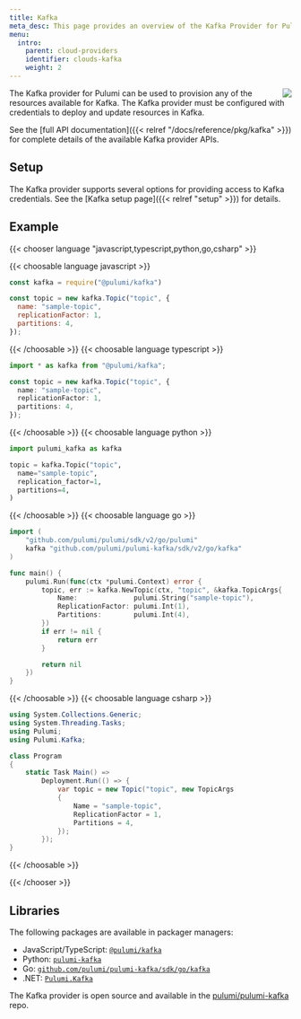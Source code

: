 ```yaml
---
title: Kafka
meta_desc: This page provides an overview of the Kafka Provider for Pulumi.
menu:
  intro:
    parent: cloud-providers
    identifier: clouds-kafka
    weight: 2
---
```


<img src="/logos/tech/kafka.png" align="right" class="h-16 px-8 pb-4">

The Kafka provider for Pulumi can be used to provision any of the resources available for Kafka.
The Kafka provider must be configured with credentials to deploy and update resources in Kafka.

See the [full API documentation]({{< relref "/docs/reference/pkg/kafka" >}}) for complete details of the available Kafka provider APIs.

## Setup

The Kafka provider supports several options for providing access to Kafka credentials.  See the [Kafka setup page]({{< relref "setup" >}}) for details.

## Example

{{< chooser language "javascript,typescript,python,go,csharp" >}}

{{< choosable language javascript >}}

```javascript
const kafka = require("@pulumi/kafka")

const topic = new kafka.Topic("topic", {
  name: "sample-topic",
  replicationFactor: 1,
  partitions: 4,
});
```

{{< /choosable >}}
{{< choosable language typescript >}}

```typescript
import * as kafka from "@pulumi/kafka";

const topic = new kafka.Topic("topic", {
  name: "sample-topic",
  replicationFactor: 1,
  partitions: 4,
});
```

{{< /choosable >}}
{{< choosable language python >}}

```python
import pulumi_kafka as kafka

topic = kafka.Topic("topic",
  name="sample-topic",
  replication_factor=1,
  partitions=4,
)
```

{{< /choosable >}}
{{< choosable language go >}}

```go
import (
	"github.com/pulumi/pulumi/sdk/v2/go/pulumi"
	kafka "github.com/pulumi/pulumi-kafka/sdk/v2/go/kafka"
)

func main() {
	pulumi.Run(func(ctx *pulumi.Context) error {
		topic, err := kafka.NewTopic(ctx, "topic", &kafka.TopicArgs{
			Name:              pulumi.String("sample-topic"),
			ReplicationFactor: pulumi.Int(1),
			Partitions:        pulumi.Int(4),
		})
		if err != nil {
			return err
		}

		return nil
	})
}

```

{{< /choosable >}}
{{< choosable language csharp >}}

```csharp
using System.Collections.Generic;
using System.Threading.Tasks;
using Pulumi;
using Pulumi.Kafka;

class Program
{
    static Task Main() =>
        Deployment.Run(() => {
            var topic = new Topic("topic", new TopicArgs
            {
                Name = "sample-topic",
                ReplicationFactor = 1,
                Partitions = 4,
            });
        });
}
```

{{< /choosable >}}

{{< /chooser >}}

## Libraries

The following packages are available in packager managers:

* JavaScript/TypeScript: [`@pulumi/kafka`](https://www.npmjs.com/package/@pulumi/kafka)
* Python: [`pulumi-kafka`](https://pypi.org/project/pulumi-kafka/)
* Go: [`github.com/pulumi/pulumi-kafka/sdk/go/kafka`](https://github.com/pulumi/pulumi-kafka)
* .NET: [`Pulumi.Kafka`](https://www.nuget.org/packages/Pulumi.Kafka)

The Kafka provider is open source and available in the [pulumi/pulumi-kafka](https://github.com/pulumi/pulumi-kafka) repo.
